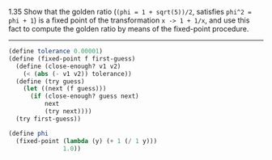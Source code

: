 1.35 Show that the golden ratio (`(phi = 1 + sqrt(5))/2`, satisfies `phi^2 = phi + 1`) is a fixed point of the transformation `x -> 1 + 1/x`, 
and use this fact to compute the golden ratio by means of the fixed-point procedure.

---

```scheme
(define tolerance 0.00001)
(define (fixed-point f first-guess)
  (define (close-enough? v1 v2)
    (< (abs (- v1 v2)) tolerance))
  (define (try guess)
    (let ((next (f guess)))
      (if (close-enough? guess next)
          next
          (try next))))
  (try first-guess))

(define phi
  (fixed-point (lambda (y) (+ 1 (/ 1 y)))
               1.0))
```


